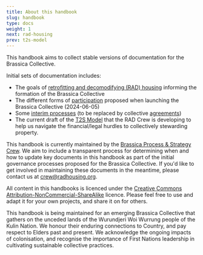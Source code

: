 ```yaml
---
title: About this handbook
slug: handbook
type: docs
weight: 1
next: rad-housing
prev: t2s-model
---
```


This handbook aims to collect stable versions of documentation for the Brassica Collective.

Initial sets of documentation includes:
  * The goals of [retrofitting and decomodifying (RAD) housing](/about) informing the formation of the Brassica Collective
  * The different forms of [participation](participation/) proposed when launching the Brassica Collective (2024-06-05)
  * Some [interim processes](interim_processes) (to be replaced by collective [agreements](agreements/))
  * The current draft of the [T2S Model](/t2s-model/) that the RAD Crew is developing to help us navigate the financial/legal hurdles to collectively stewarding property.

This handbook is currently maintained by the [Brassica Process & Strategy Crew](participation/crew/). We aim to include a transparent process for determining when and how to update key documents in this handbook as part of the initial governance processes proposed for the Brassica Collective. If you'd like to get involved in maintaining these documents in the meantime, please contact us at [crew@radhousing.org](mailto:crew@radhousing.org).

All content in this handbooks is licenced under the [Creative Commons Attribution-NonCommercial-ShareAlike](https://creativecommons.org/licenses/by-nc-sa/4.0/) licence. Please feel free to use and adapt it for your own projects, and share it on for others.

This handbook is being maintained for an emerging Brassica Collective that gathers on the unceded lands of the Wurundjeri Woi Wurrung people of the Kulin Nation. We honour their enduring connections to Country, and pay respect to Elders past and present. We acknowledge the ongoing impacts of colonisation, and recognise the importance of First Nations leadership in cultivating sustainable collective practices.
